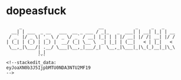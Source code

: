 # dopeasfuck

```
     _                             __            _     _   _
  __| | ___  _ __   ___  __ _ ___ / _|_   _  ___| | __| |_| | __
 / _` |/ _ \| '_ \ / _ \/ _` / __| |_| | | |/ __| |/ /| __| |/ /
| (_| | (_) | |_) |  __/ (_| \__ \  _| |_| | (__|   < | |_|   <
 \__,_|\___/| .__/ \___|\__,_|___/_|  \__,_|\___|_|\_(_)__|_|\_\
            |_|
            ```
<!--stackedit_data:
eyJoaXN0b3J5IjpbMTU0NDA3NTU2MF19
-->